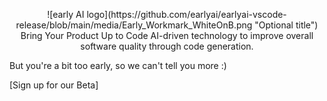 <p align="center">
![early AI logo](https://github.com/earlyai/earlyai-vscode-release/blob/main/media/Early_Workmark_WhiteOnB.png "Optional title")
Bring Your Product Up to Code
AI-driven technology to improve overall software quality through code generation.

But you're a bit too early, so we can't tell you more :)

[Sign up for our Beta]
</p>